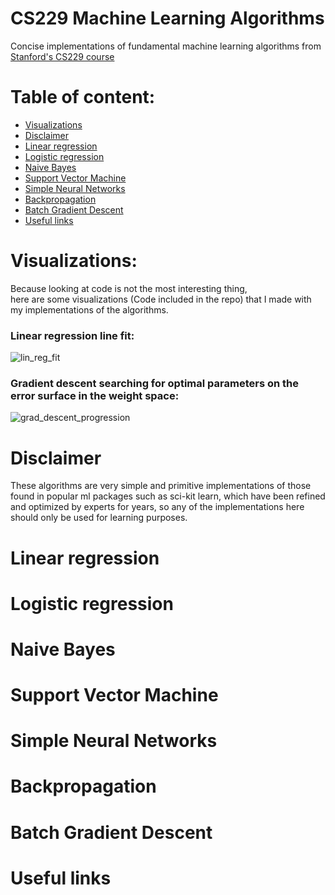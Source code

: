 # CS229 Machine Learning Algorithms
Concise implementations of fundamental machine learning algorithms from [Stanford's CS229 course](https://www.youtube.com/playlist?list=PLoROMvodv4rMiGQp3WXShtMGgzqpfVfbU)

# Table of content:
 - [Visualizations](#visualizations)
 - [Disclaimer](#disclaimer)
 - [Linear regression](#lin-reg)
 - [Logistic regression](#log-reg)
 - [Naive Bayes](#naive-bayes)
 - [Support Vector Machine](#svm)
 - [Simple Neural Networks](#simple-NN)
 - [Backpropagation](#back-prop)
 - [Batch Gradient Descent](#grad-desc)
 - [Useful links](#useful-links)

<a id="visualizations"></a>
# Visualizations:
Because looking at code is not the most interesting thing,  
here are some visualizations (Code included in the repo) that I made with my implementations of the algorithms.

### Linear regression line fit:
![lin_reg_fit](https://github.com/GellertPalfi/CS229/assets/69762257/a4daed4c-1753-45c6-9de3-f09c07763de1)

### Gradient descent searching for optimal parameters on the error surface in the weight space:
![grad_descent_progression](https://github.com/GellertPalfi/CS229/assets/69762257/e59efabd-494e-4515-b9bb-4dfd7c9b42e7)

<a id="disclaimer"></a>
# Disclaimer
These algorithms are very simple and primitive implementations of those found in popular ml packages such as sci-kit learn, which have been refined and optimized by experts for years, so any of the implementations here should only be used for learning purposes.

<a id="lin-reg"></a>
# Linear regression

<a id="log-reg"></a>
# Logistic regression

<a id="naive-bayes"></a>
# Naive Bayes

<a id="svm"></a>
# Support Vector Machine

<a id="simple-NN"></a>
# Simple Neural Networks

<a id="back-prop"></a>
# Backpropagation

<a id="grad-desc"></a>
# Batch Gradient Descent

<a id="useful-links"></a>
# Useful links
